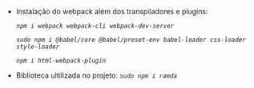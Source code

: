  -  Instalação do webpack além dos transpiladores e plugins:
    
    *`npm i webpack webpack-cli webpack-dev-server`*

    *`sudo npm i @babel/core @babel/preset-env babel-loader css-loader style-loader`*

    *`npm i html-webpack-plugin`*

- Biblioteca ultilizada no projeto: *`sudo npm i ramda`*
